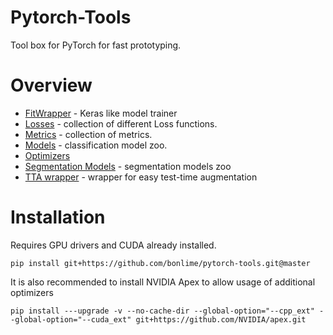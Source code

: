# Pytorch-Tools

Tool box for PyTorch for fast prototyping.

# Overview  
* [FitWrapper](./pytorch_tools/fit_wrapper/) - Keras like model trainer
* [Losses](./pytorch_tools/losses/) - collection of different Loss functions.
* [Metrics](./pytorch_tools/metrics/) - collection of metrics.
* [Models](./pytorch_tools/models/) - classification model zoo.
* [Optimizers](./pytorch_tools/optim/)
* [Segmentation Models](./pytorch_tools/segmentation_models/) - segmentation models zoo
* [TTA wrapper](./pytorch_tools/tta_wrapper/) - wrapper for easy test-time augmentation

# Installation
Requires GPU drivers and CUDA already installed.

`pip install git+https://github.com/bonlime/pytorch-tools.git@master`

It is also recommended to install NVIDIA Apex to allow usage of additional optimizers

`pip install ---upgrade -v --no-cache-dir --global-option="--cpp_ext" --global-option="--cuda_ext" git+https://github.com/NVIDIA/apex.git`  